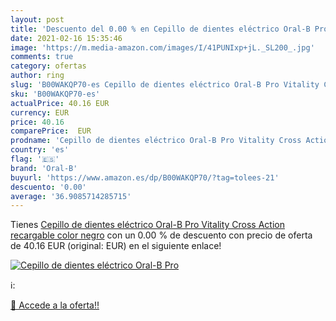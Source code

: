 ```yaml
---
layout: post
title: 'Descuento del 0.00 % en Cepillo de dientes eléctrico Oral-B Pro '
date: 2021-02-16 15:35:46
image: 'https://m.media-amazon.com/images/I/41PUNIxp+jL._SL200_.jpg'
comments: true
category: ofertas
author: ring
slug: 'B00WAKQP70-es Cepillo de dientes eléctrico Oral-B Pro Vitality Cross...'
sku: 'B00WAKQP70-es'
actualPrice: 40.16 EUR
currency: EUR
price: 40.16
comparePrice:  EUR
prodname: 'Cepillo de dientes eléctrico Oral-B Pro Vitality Cross Action  recargable  color negro'
country: 'es'
flag: '🇪🇸'
brand: 'Oral-B'
buyurl: 'https://www.amazon.es/dp/B00WAKQP70/?tag=tolees-21'
descuento: '0.00'
average: '36.9085714285715'
---
```


Tienes [Cepillo de dientes eléctrico Oral-B Pro Vitality Cross Action  recargable  color negro](https://www.amazon.es/dp/B00WAKQP70/?tag=tolees-21) con un 0.00 % de descuento con precio de oferta de 40.16 EUR (original:  EUR) en el siguiente enlace!

[![Cepillo de dientes eléctrico Oral-B Pro ](https://m.media-amazon.com/images/I/41PUNIxp+jL._SL200_.jpg)](https://www.amazon.es/dp/B00WAKQP70/?tag=tolees-21)

ℹ️:


[🛒 Accede a la oferta!!](https://www.amazon.es/dp/B00WAKQP70/?tag=tolees-21)
